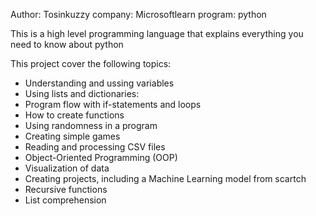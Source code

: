 Author: Tosinkuzzy
company: Microsoftlearn
program: python

This is a high level programming language that explains everything you need to know about python

This project cover the following topics:

* Understanding and ussing variables
* Using lists and dictionaries:
* Program flow with if-statements and loops
* How to create functions
* Using randomness in a program
* Creating simple games
* Reading and processing CSV files
* Object-Oriented Programming (OOP)
* Visualization of data
* Creating projects, including a Machine Learning model from scartch
* Recursive functions
* List comprehension

